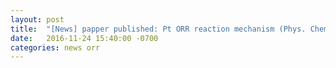 ```yaml
---
layout: post
title:  "[News] papper published: Pt ORR reaction mechanism (Phys. Chem. Chem. Phys.)"
date:   2016-11-24 15:40:00 -0700
categories: news orr
---
```


